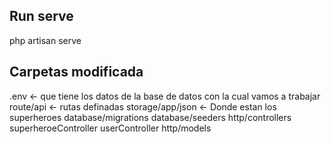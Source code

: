 ## Run serve
php artisan serve

## Carpetas modificada 
.env <- que tiene los datos de la base de datos con la cual vamos a trabajar
route/api <- rutas definadas
storage/app/json <- Donde estan los superheroes
database/migrations
database/seeders
http/controllers
    superheroeController
    userController
http/models